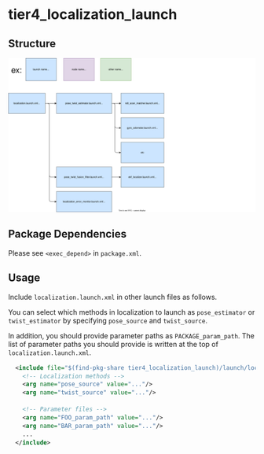 # tier4_localization_launch

## Structure

![tier4_localization_launch](./localization_launch.drawio.svg)

## Package Dependencies

Please see `<exec_depend>` in `package.xml`.

## Usage

Include `localization.launch.xml` in other launch files as follows.

You can select which methods in localization to launch as `pose_estimator` or `twist_estimator` by specifying `pose_source` and `twist_source`.

In addition, you should provide parameter paths as `PACKAGE_param_path`. The list of parameter paths you should provide is written at the top of `localization.launch.xml`.

```xml
  <include file="$(find-pkg-share tier4_localization_launch)/launch/localization.launch.xml">
    <!-- Localization methods -->
    <arg name="pose_source" value="..."/>
    <arg name="twist_source" value="..."/>

    <!-- Parameter files -->
    <arg name="FOO_param_path" value="..."/>
    <arg name="BAR_param_path" value="..."/>
    ...
  </include>
```
